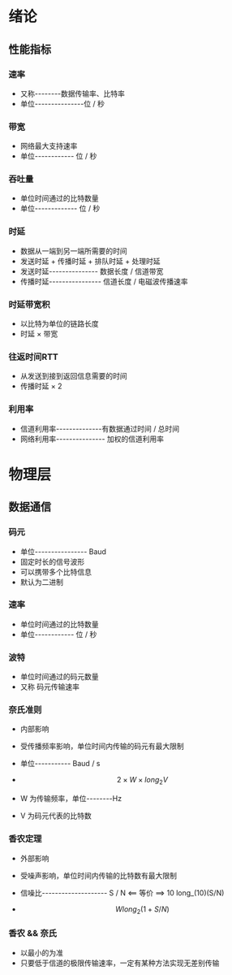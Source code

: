# 绪论

## 性能指标

### 速率

- 又称--------数据传输率、比特率
- 单位---------------位  /  秒

### 带宽

- 网络最大支持速率
- 单位------------ 位 / 秒

### 吞吐量

- 单位时间通过的比特数量
- 单位------------- 位 / 秒

### 时延

- 数据从一端到另一端所需要的时间
- 发送时延 + 传播时延 + 排队时延 + 处理时延
- 发送时延--------------- 数据长度 / 信道带宽
- 传播时延---------------- 信道长度 / 电磁波传播速率

### 时延带宽积

- 以比特为单位的链路长度
- 时延 × 带宽

### 往返时间RTT

- 从发送到接到返回信息需要的时间
- 传播时延 × 2

### 利用率

- 信道利用率--------------有数据通过时间 / 总时间
- 网络利用率--------------- 加权的信道利用率

# 物理层

## 数据通信

### 码元

- 单位---------------- Baud
- 固定时长的信号波形
- 可以携带多个比特信息
- 默认为二进制

### 速率

- 单位时间通过的比特数量
- 单位------------ 位 / 秒

### 波特

- 单位时间通过的码元数量
- 又称 码元传输速率

### 奈氏准则

- 内部影响

- 受传播频率影响，单位时间内传输的码元有最大限制

- 单位----------- Baud / s

- $$
    2×W×long_2V
    $$

- W 为传输频率，单位--------Hz

- V 为码元代表的比特数

### 香农定理

- 外部影响

- 受噪声影响，单位时间内传输的比特数有最大限制

- 信噪比-------------------- S / N    <==   等价   ==> 10 long_(10)(S/N)

- $$
    W  long_2(1+S/N)
    $$

### 香农 && 奈氏

- 以最小的为准
- 只要低于信道的极限传输速率，一定有某种方法实现无差别传输

## 